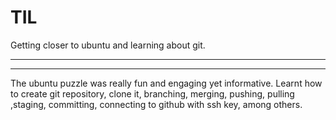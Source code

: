 # TIL
Getting closer to ubuntu and learning about git.

-----
----


The ubuntu puzzle was really fun and engaging yet informative.
Learnt how to create git repository, clone it, branching, merging, pushing, pulling ,staging, committing, connecting to github with ssh key, among others.
